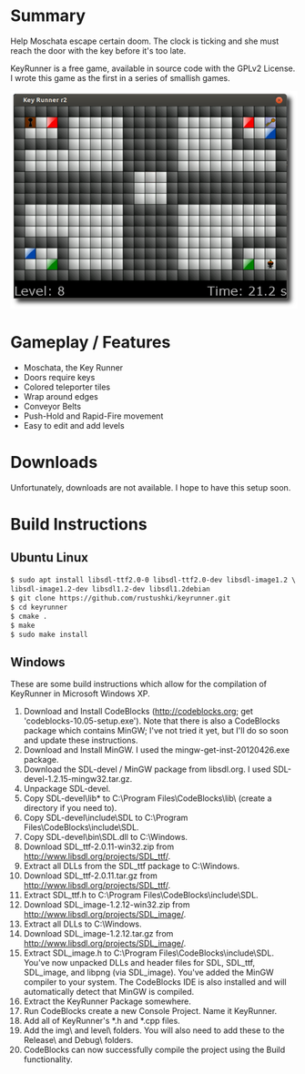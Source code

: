 # Summary

Help Moschata escape certain doom. The clock is ticking and she must reach the door with the key before it's too late.

KeyRunner is a free game, available in source code with the GPLv2 License. I wrote this game as the first in a series of smallish games.

![KeyRunner](https://raw.githubusercontent.com/rustushki/keyrunner/master/screenshots/keyrunner.png)

# Gameplay / Features

* Moschata, the Key Runner
* Doors require keys
* Colored teleporter tiles
* Wrap around edges
* Conveyor Belts
* Push-Hold and Rapid-Fire movement
* Easy to edit and add levels

# Downloads

Unfortunately, downloads are not available.  I hope to have this setup soon.

# Build Instructions

## Ubuntu Linux

    $ sudo apt install libsdl-ttf2.0-0 libsdl-ttf2.0-dev libsdl-image1.2 \
    libsdl-image1.2-dev libsdl1.2-dev libsdl1.2debian
    $ git clone https://github.com/rustushki/keyrunner.git
    $ cd keyrunner
    $ cmake .
    $ make
    $ sudo make install

## Windows

These are some build instructions which allow for the compilation of KeyRunner in Microsoft Windows XP.

1. Download and Install CodeBlocks  (http://codeblocks.org; get 'codeblocks-10.05-setup.exe').  Note that there is also a CodeBlocks package which contains MinGW; I've not tried it yet, but I'll do so soon and update
these instructions.
1. Download and Install MinGW. I used the mingw-get-inst-20120426.exe package.
1. Download the SDL-devel / MinGW package from libsdl.org.  I used SDL-devel-1.2.15-mingw32.tar.gz.
1. Unpackage SDL-devel.
1. Copy SDL-devel\lib\* to C:\Program Files\CodeBlocks\lib\ (create a directory if
you need to).
1. Copy SDL-devel\include\SDL to C:\Program Files\CodeBlocks\include\SDL.
1. Copy SDL-devel\bin\SDL.dll to C:\Windows\.
1. Download SDL_ttf-2.0.11-win32.zip from http://www.libsdl.org/projects/SDL_ttf/.
1. Extract all DLLs from the SDL_ttf package to C:\Windows\.
1. Download SDL_ttf-2.0.11.tar.gz from http://www.libsdl.org/projects/SDL_ttf/.
1. Extract SDL_ttf.h to C:\Program Files\CodeBlocks\include\SDL.
1. Download SDL_image-1.2.12-win32.zip from http://www.libsdl.org/projects/SDL_image/.
1. Extract all DLLs to C:\Windows\.
1. Download SDL_image-1.2.12.tar.gz from http://www.libsdl.org/projects/SDL_image/.
1. Extract SDL_image.h to C:\Program Files\CodeBlocks\include\SDL. You've now unpacked DLLs and header files for SDL, SDL_ttf, SDL_image, and libpng (via SDL_image).  You've added the MinGW compiler to your system.  The CodeBlocks IDE is also installed and will automatically detect that MinGW is compiled.
1. Extract the KeyRunner Package somewhere.
1. Run CodeBlocks create a new Console Project.  Name it KeyRunner.
1. Add all of KeyRunner's *.h and *.cpp files.
1. Add the img\ and level\ folders.  You will also need to add these to the
Release\ and Debug\ folders.
1. CodeBlocks can now successfully compile the project using the Build
functionality.
